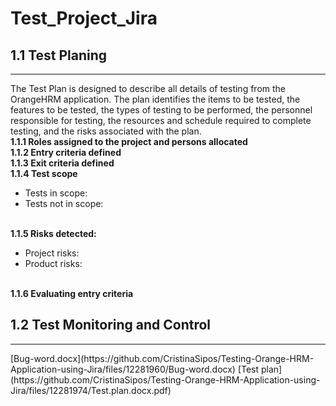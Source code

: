 # Test_Project_Jira
<h2><B>1.1 Test Planing</B></h2>
<HR></HR>
<p>The Test Plan is designed to describe all details of testing from the OrangeHRM application.
The plan identifies the items to be tested, the features to be tested, the types of testing to be performed, the personnel responsible for testing, the resources and schedule required to complete testing, and the risks associated with the plan.<BR>
<B>1.1.1 Roles assigned to the project and persons allocated</B><br>
<B>1.1.2 Entry criteria defined</B><br>
<B>1.1.3 Exit criteria defined</B><br>
<B>1.1.4 Test scope</B><br>
<ul>
<li>Tests in scope:</li>
<li>Tests not in scope:</li>
</ul><br>
<B>1.1.5 Risks detected:</B>
<ul>
  <li>Project risks:</li>
  <li>Product risks:</li>
</ul>
<br>
<B>1.1.6 Evaluating entry criteria</B>
<br>
<h2><B>1.2 Test Monitoring and Control</B></h2>
<HR></HR>


</p>
[Bug-word.docx](https://github.com/CristinaSipos/Testing-Orange-HRM-Application-using-Jira/files/12281960/Bug-word.docx)
[Test plan](https://github.com/CristinaSipos/Testing-Orange-HRM-Application-using-Jira/files/12281974/Test.plan.docx.pdf)
